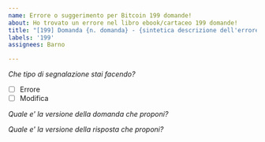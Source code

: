 ```yaml
---
name: Errore o suggerimento per Bitcoin 199 domande!
about: Ho trovato un errore nel libro ebook/cartaceo 199 domande!
title: "[199] Domanda {n. domanda} - {sintetica descrizione dell'errore/suggerimento}"
labels: '199'
assignees: Barno

---
```


*Che tipo di segnalazione stai facendo?*
- [ ] Errore
- [ ] Modifica

*Quale e' la versione della domanda che proponi?*

*Quale e' la versione della risposta che proponi?*
